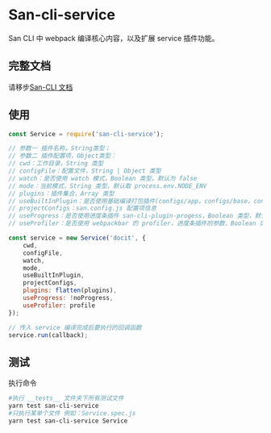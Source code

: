 # San-cli-service

San CLI 中 webpack 编译核心内容，以及扩展 service 插件功能。

## 完整文档

请移步[San-CLI 文档](https://ecomfe.github.io/san-cli)

## 使用

```js
const Service = require('san-cli-service');

// 参数一 插件名称，String类型；
// 参数二 插件配置项，Object类型：
// cwd：工作目录，String 类型
// configFile：配置文件，String | Object 类型
// watch：是否使用 watch 模式，Boolean 类型，默认为 false
// mode：当前模式，String 类型，默认取 process.env.NODE_ENV
// plugins：插件集合，Array 类型
// useBuiltInPlugin：是否使用基础编译打包插件(configs/app，configs/base，configs/css，configs/optimization)，Boolean 类型，默认为 true
// projectConfigs：san.config.js 配置项信息
// useProgress：是否使用进度条插件 san-cli-plugin-progess，Boolean 类型，默认为 true
// useProfiler：是否使用 webpackbar 的 profiler，进度条插件的参数，Boolean 类型，默认为 true

const service = new Service('docit', {
    cwd,
    configFile,
    watch,
    mode,
    useBuiltInPlugin,
    projectConfigs,
    plugins: flatten(plugins),
    useProgress: !noProgress,
    useProfiler: profile
});

// 传入 service 编译完成后要执行的回调函数
service.run(callback);
```

## 测试

执行命令

```bash
#执行 __tests__ 文件夹下所有测试文件
yarn test san-cli-service
#只执行某单个文件 例如：Service.spec.js
yarn test san-cli-service Service
```
